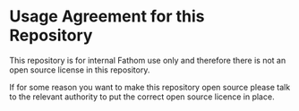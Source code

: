 # Usage Agreement for this Repository

This repository is for internal Fathom use only and therefore there 
is not an open source license in this repository.

If for some reason you want to make this repository open source please
talk to the relevant authority to put the correct open source licence in place.